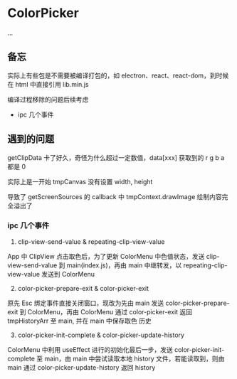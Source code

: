 # ColorPicker

...


## 备忘

实际上有些包是不需要被编译打包的，如 electron、react、react-dom，到时候在 html 中直接引用 lib.min.js

编译过程移除的问题后续考虑

* ipc 几个事件


## 遇到的问题

getClipData 卡了好久，奇怪为什么超过一定数值，data[xxx] 获取到的 r g b a 都是 0

实际上是一开始 tmpCanvas 没有设置 width, height

导致了 getScreenSources 的 callback 中 tmpContext.drawImage 绘制内容完全溢出了




### ipc 几个事件

1. clip-view-send-value & repeating-clip-view-value

App 中 ClipView 点击取色后，为了更新 ColorMenu 中色值状态，发送 clip-view-send-value 到 main(index.js)，再由 main 中继转发，以 repeating-clip-view-value 发送到 ColorMenu


2. color-picker-prepare-exit & color-picker-exit

原先 Esc 绑定事件直接关闭窗口，现改为先由 main 发送 color-picker-prepare-exit 到 ColorMenu，再由 ColorMenu 通过 color-picker-exit 返回 tmpHistoryArr 至 main, 并在 main 中保存取色 历史


3. color-picker-init-complete & color-picker-update-history

ColorMenu 中利用 useEffect 进行的初始化最后一步，发送 color-picker-init-complete 至 main，由 main 中尝试读取本地 history 文件，若能读取到，则由 main 通过 color-picker-update-history 返回 history
